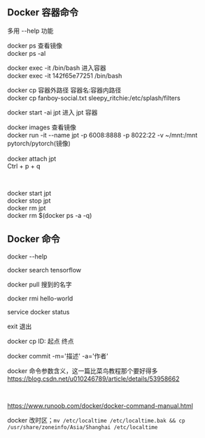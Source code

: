 


## Docker 容器命令 

多用 --help 功能      


docker ps 查看镜像     
docker ps -al     

docker exec -it <CONTAINER ID> /bin/bash 进入容器       
docker exec -it 142f65e77251 /bin/bash       

docker cp 容器外路径  容器名:容器内路径      
docker cp fanboy-social.txt sleepy_ritchie:/etc/splash/filters        



docker start -ai jpt 进入 jpt 容器  




docker images 查看镜像  
docker run -it --name jpt -p 6008:8888 -p 8022:22 -v ~/mnt:/mnt pytorch/pytorch(镜像)  
<br> 
docker attach jpt  
Ctrl + p + q

<br>

docker start jpt  <br>
docker stop jpt  <br>
docker rm jpt  
docker rm $(docker ps -a -q)  



## Docker 命令 

docker --help 

docker search tensorflow 

docker pull 搜到的名字

docker rmi hello-world 

service docker status

exit 退出

docker cp  ID: 起点  终点 

docker commit -m='描述' -a='作者'     

docker 命令参数含义，这一篇比菜鸟教程那个要好得多 https://blog.csdn.net/u010246789/article/details/53958662  

<br>

https://www.runoob.com/docker/docker-command-manual.html


docker 改时区；`mv /etc/localtime /etc/localtime.bak && cp /usr/share/zoneinfo/Asia/Shanghai /etc/localtime`          
